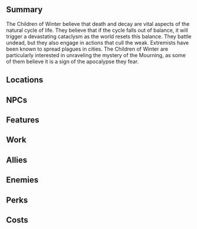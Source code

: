 ## Summary
The Children of Winter believe that death and decay are vital aspects of the natural cycle of life. They believe that if the cycle falls out of balance, it will trigger a devastating cataclysm as the world resets this balance. They battle undead, but they also engage in actions that cull the weak. Extremists have been known to spread plagues in cities. The Children of Winter are particularly interested in unraveling the mystery of the Mourning, as some of them believe it is a sign of the apocalypse they fear.

## Locations

## NPCs

## Features

## Work

## Allies

## Enemies

## Perks

## Costs